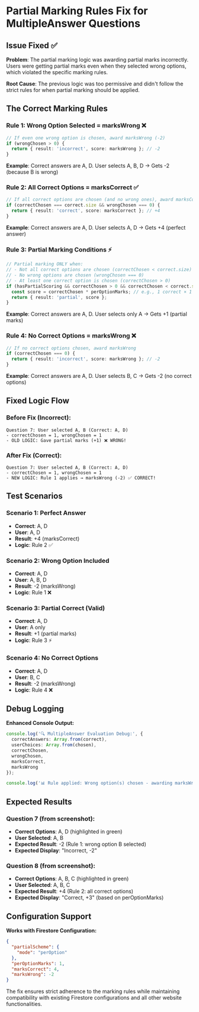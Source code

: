 # Partial Marking Rules Fix for MultipleAnswer Questions

## Issue Fixed ✅

**Problem**: The partial marking logic was awarding partial marks incorrectly. Users were getting partial marks even when they selected wrong options, which violated the specific marking rules.

**Root Cause**: The previous logic was too permissive and didn't follow the strict rules for when partial marking should be applied.

## The Correct Marking Rules

### **Rule 1: Wrong Option Selected = marksWrong** ❌
```typescript
// If even one wrong option is chosen, award marksWrong (-2)
if (wrongChosen > 0) {
  return { result: 'incorrect', score: marksWrong }; // -2
}
```
**Example**: Correct answers are A, D. User selects A, B, D → Gets -2 (because B is wrong)

### **Rule 2: All Correct Options = marksCorrect** ✅
```typescript
// If all correct options are chosen (and no wrong ones), award marksCorrect (+4)
if (correctChosen === correct.size && wrongChosen === 0) {
  return { result: 'correct', score: marksCorrect }; // +4
}
```
**Example**: Correct answers are A, D. User selects A, D → Gets +4 (perfect answer)

### **Rule 3: Partial Marking Conditions** ⚡
```typescript
// Partial marking ONLY when:
// - Not all correct options are chosen (correctChosen < correct.size)
// - No wrong options are chosen (wrongChosen === 0)
// - At least one correct option is chosen (correctChosen > 0)
if (hasPartialScoring && correctChosen > 0 && correctChosen < correct.size && wrongChosen === 0) {
  const score = correctChosen * perOptionMarks; // e.g., 1 correct × 1 mark = +1
  return { result: 'partial', score };
}
```
**Example**: Correct answers are A, D. User selects only A → Gets +1 (partial marks)

### **Rule 4: No Correct Options = marksWrong** ❌
```typescript
// If no correct options chosen, award marksWrong
if (correctChosen === 0) {
  return { result: 'incorrect', score: marksWrong }; // -2
}
```
**Example**: Correct answers are A, D. User selects B, C → Gets -2 (no correct options)

## Fixed Logic Flow

### **Before Fix (Incorrect):**
```
Question 7: User selected A, B (Correct: A, D)
- correctChosen = 1, wrongChosen = 1
- OLD LOGIC: Gave partial marks (+1) ❌ WRONG!
```

### **After Fix (Correct):**
```
Question 7: User selected A, B (Correct: A, D)
- correctChosen = 1, wrongChosen = 1
- NEW LOGIC: Rule 1 applies → marksWrong (-2) ✅ CORRECT!
```

## Test Scenarios

### **Scenario 1: Perfect Answer**
- **Correct**: A, D
- **User**: A, D
- **Result**: +4 (marksCorrect)
- **Logic**: Rule 2 ✅

### **Scenario 2: Wrong Option Included**
- **Correct**: A, D
- **User**: A, B, D
- **Result**: -2 (marksWrong)
- **Logic**: Rule 1 ❌

### **Scenario 3: Partial Correct (Valid)**
- **Correct**: A, D
- **User**: A only
- **Result**: +1 (partial marks)
- **Logic**: Rule 3 ⚡

### **Scenario 4: No Correct Options**
- **Correct**: A, D
- **User**: B, C
- **Result**: -2 (marksWrong)
- **Logic**: Rule 4 ❌

## Debug Logging

**Enhanced Console Output:**
```typescript
console.log('🔍 MultipleAnswer Evaluation Debug:', {
  correctAnswers: Array.from(correct),
  userChoices: Array.from(chosen),
  correctChosen,
  wrongChosen,
  marksCorrect,
  marksWrong
});

console.log('📊 Rule applied: Wrong option(s) chosen - awarding marksWrong:', marksWrong);
```

## Expected Results

### **Question 7 (from screenshot):**
- **Correct Options**: A, D (highlighted in green)
- **User Selected**: A, B
- **Expected Result**: -2 (Rule 1: wrong option B selected)
- **Expected Display**: "Incorrect, -2"

### **Question 8 (from screenshot):**
- **Correct Options**: A, B, C (highlighted in green)
- **User Selected**: A, B, C
- **Expected Result**: +4 (Rule 2: all correct options)
- **Expected Display**: "Correct, +3" (based on perOptionMarks)

## Configuration Support

**Works with Firestore Configuration:**
```json
{
  "partialScheme": {
    "mode": "perOption"
  },
  "perOptionMarks": 1,
  "marksCorrect": 4,
  "marksWrong": -2
}
```

The fix ensures strict adherence to the marking rules while maintaining compatibility with existing Firestore configurations and all other website functionalities.
